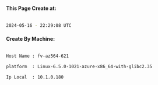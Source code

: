 
   
#### This Page Create at:

```bash

2024-05-16 - 22:29:08 UTC

```

#### Create By Machine:

```bash

Host Name : fv-az564-621

platform  : Linux-6.5.0-1021-azure-x86_64-with-glibc2.35

Ip Local  : 10.1.0.180

```

